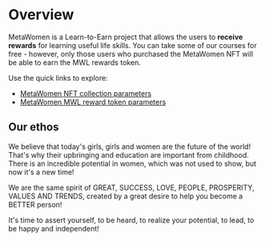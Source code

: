 # Overview

MetaWomen is a Learn-to-Earn project that allows the users to **receive rewards** for learning useful life skills. You can take some of our courses for free - however, only those users who purchased the MetaWomen NFT will be able to earn the MWL rewards token.

Use the quick links to explore:

* [MetaWomen NFT collection parameters](./Tokenomics/NFTCollection.md)
* [MetaWomen MWL reward token parameters](./Tokenomics/Token.md)

## Our ethos

We believe that today's girls, girls and women are the future of the world! That's why their upbringing and education are important from childhood. There is an incredible potential in women, which was not used to show, but now it's a new time!

We are the same spirit of GREAT, SUCCESS, LOVE, PEOPLE, PROSPERITY, VALUES AND TRENDS, created by a great desire to help you become a BETTER person!

It's time to assert yourself, to be heard, to realize your potential, to lead, to be happy and independent!

<!--

Welcome to MetaWomen wiki!
This document describes the complete tokenomics of our project. It is aimed at professional investors, and contains all terms & formulas that show the project's underlying model.

-->
